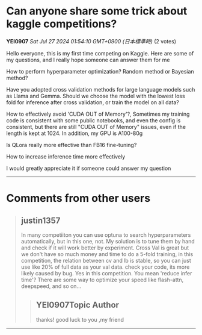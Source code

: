 # Can anyone share some trick about kaggle competitions?

**YEI0907** *Sat Jul 27 2024 01:54:10 GMT+0900 (日本標準時)* (2 votes)

Hello everyone, this is my first time competing on Kaggle. Here are some of my questions, and I really hope someone can answer them for me

How to perform hyperparameter optimization? Random method or Bayesian method?

Have you adopted cross validation methods for large language models such as Llama and Gemma. Should we choose the model with the lowest loss fold for inference after cross validation, or train the model on all data?

How to effectively avoid 'CUDA OUT of Memory'?, Sometimes my training code is consistent with some public notebooks, and even the config is consistent, but there are still "CUDA OUT of Memory" issues, even if the length is kept at 1024. In addition, my GPU is A100-80g

Is QLora really more effective than FB16 fine-tuning?

How to increase inference time more effectively

I would greatly appreciate it if someone could answer my question



---

 # Comments from other users

> ## justin1357
> 
> 
> In many competiiton you can use optuna to search hyperparameters automatically, but in this one, not. My solution is to tune them by hand and check if it will work better by experiment.
> Cross Val is great but we don't have so much money and time to do a 5-fold training, in this competition, the relation between cv and   lb is stable, so you can just use like 20% of full data as your val data.
> check your code, its more likely caused by bug.
> Yes in this competition.
> You mean 'reduce infer time'? There are some way to optimize your speed like flash-attn, deepspeed, and so on…
> 
> 
> > ## YEI0907Topic Author
> > 
> > thanks! good luck to  you ,my friend
> > 
> > 
> > 


---

